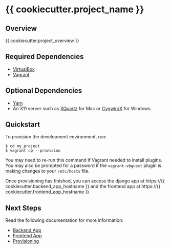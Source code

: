 # {{ cookiecutter.project_name }}

## Overview

{{ cookiecutter.project_overview }}

## Required Dependencies

* [VirtualBox](https://www.virtualbox.org/)
* [Vagrant](https://www.vagrantup.com/)

## Optional Dependencies

* [Yarn](https://yarnpkg.com/en/)
* An X11 server such as [XQuartz](https://www.xquartz.org) for Mac or
  [Cygwin/X](https://x.cygwin.com) for Windows.

## Quickstart

To provision the development environment, run:
```
$ cd my_project
$ vagrant up --provision
```

You may need to re-run this command if Vagrant needed to install plugins.
You may also be prompted for a password if the `vagrant-vbguest` plugin is
making changes to your `/etc/hosts` file.

Once provisioning has finished, you can access the django app at https://{{ cookiecutter.backend_app_hostname }}
and the frontend app at https://{{ cookiecutter.frontend_app_hostname }}

## Next Steps

Read the following documentation for more information:

* [Backend App](docs/backend_app.md)
* [Frontend App](docs/frontend_app.md)
* [Provisioning](docs/provisioning.md)
